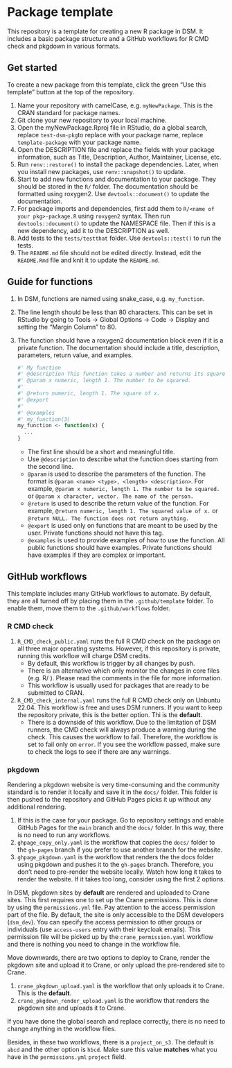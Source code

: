 
<!-- README.md is generated from README.Rmd. Please edit that file -->

# Package template

This repository is a template for creating a new R package in DSM. It
includes a basic package structure and a GitHub workflows for R CMD
check and pkgdown in various formats.

## Get started

To create a new package from this template, click the green “Use this
template” button at the top of the repository.

1.  Name your repository with camelCase, e.g. `myNewPackage`. This is
    the CRAN standard for package names.
2.  Git clone your new repository to your local machine.
3.  Open the myNewPackage.Rproj file in RStudio, do a global search,
    replace `test-dsm-pkg`to replace with your package name, replace
    `template-package` with your package name.
4.  Open the DESCRIPTION file and replace the fields with your package
    information, such as Title, Description, Author, Maintainer,
    License, etc.
5.  Run `renv::restore()` to install the package dependencies. Later,
    when you install new packages, use `renv::snapshot()` to update.
6.  Start to add new functions and documentation to your package. They
    should be stored in the `R/` folder. The documentation should be
    formatted using roxygen2. Use `devtools::document()` to update the
    documentation.
7.  For package imports and dependencies, first add them to
    `R/<name of your pkg>-package.R` using `roxygen2` syntax. Then run
    `devtools::document()` to update the NAMESPACE file. Then if this is
    a new dependency, add it to the DESCRIPTION as well.
8.  Add tests to the `tests/testthat` folder. Use `devtools::test()` to
    run the tests.
9.  The `README.md` file should not be edited directly. Instead, edit
    the `README.Rmd` file and knit it to update the `README.md`.

## Guide for functions

1.  In DSM, functions are named using snake_case, e.g. `my_function`.

2.  The line length should be less than 80 characters. This can be set
    in RStudio by going to Tools -\> Global Options -\> Code -\> Display
    and setting the “Margin Column” to 80.

3.  The function should have a roxygen2 documentation block even if it
    is a private function. The documentation should include a title,
    description, parameters, return value, and examples.

    ``` r
    #' My function
    #' @description This function takes a number and returns its square.
    #' @param x numeric, length 1. The number to be squared.
    #'
    #' @return numeric, length 1. The square of x.
    #' @export
    #'
    #' @examples
    #' my_function(3)
    my_function <- function(x) {
      ...
    }
    ```

    - The first line should be a short and meaningful title.
    - Use `@description` to describe what the function does starting
      from the second line.
    - `@param` is used to describe the parameters of the function. The
      format is `@param <name> <type>, <length> <description>`. For
      example, `@param x numeric, length 1. The number to be squared.`
      or `@param x character, vector. The name of the person.`
    - `@return` is used to describe the return value of the function.
      For example, `@return numeric, length 1. The squared value of x.`
      or `@return NULL. The function does not return anything.`
    - `@export` is used only on functions that are meant to be used by
      the user. Private functions should not have this tag.
    - `@examples` is used to provide examples of how to use the
      function. All public functions should have examples. Private
      functions should have examples if they are complex or important.

## GitHub workflows

This template includes many GitHub workflows to automate. By default,
they are all turned off by placing them in the `.github/template`
folder. To enable them, move them to the `.github/workflows` folder.

### R CMD check

1.  `R_CMD_check_public.yaml` runs the full R CMD check on the package
    on all three major operating systems. However, if this repository is
    private, running this workflow will charge DSM credits.
    - By default, this workflow is trigger by all changes by push.
    - There is an alternative which only monitor the changes in core
      files (e.g. R/ ). Please read the comments in the file for more
      information.
    - This workflow is usually used for packages that are ready to be
      submitted to CRAN.
2.  `R_CMD_check_internal.yaml` runs the full R CMD check only on
    Unbuntu 22.04. This workflow is free and uses DSM runners. If you
    want to keep the repository private, this is the better option. Thi
    is the **default**.
    - There is a downside of this workflow. Due to the limitation of DSM
      runners, the CMD check will always produce a warning during the
      check. This causes the workflow to fail. Therefore, the workflow
      is set to fail only on `error`. If you see the workflow passed,
      make sure to check the logs to see if there are any warnings.

### pkgdown

Rendering a pkgdown website is very time-consuming and the community
standard is to render it locally and save it in the `docs/` folder. This
folder is then pushed to the repository and GitHub Pages picks it up
without any additional rendering.

1.  If this is the case for your package. Go to repository settings and
    enable GitHub Pages for the `main` branch and the `docs/` folder. In
    this way, there is no need to run any workflows.
2.  `ghpage_copy_only.yaml` is the workflow that copies the `docs/`
    folder to the `gh-pages` branch if you prefer to use another branch
    for the website.
3.  `ghpage_pkgdown.yaml` is the workflow that renders the the docs
    folder using pkgdown and pushes it to the `gh-pages` branch.
    Therefore, you don’t need to pre-render the website locally. Watch
    how long it takes to render the website. If it takes too long,
    consider using the first 2 options.

In DSM, pkgdown sites by **default** are rendered and uploaded to Crane
sites. This first requires one to set up the Crane permissions. This is
done by using the `permissions.yml` file. Pay attention to the access
permission part of the file. By default, the site is only accessible to
the DSM developers (`dsm_dev`). You can specify the access permission to
other groups or individuals (use `access-users` entry with their
keycloak emails). This permission file will be picked up by the
`crane_permission.yaml` workflow and there is nothing you need to change
in the workflow file.

Move downwards, there are two options to deploy to Crane, render the
pkgdown site and upload it to Crane, or only upload the pre-rendered
site to Crane.

1.  `crane_pkgdown_upload.yaml` is the workflow that only uploads it to
    Crane. This is the **default**.
2.  `crane_pkgdown_render_upload.yaml` is the workflow that renders the
    pkgdown site and uploads it to Crane.

If you have done the global search and replace correctly, there is no
need to change anything in the workflow files.

Besides, in these two workflows, there is a `project_on_s3`. The default
is `abcd` and the other option is `hbcd`. Make sure this value
**matches** what you have in the `permissions.yml` `project` field.
